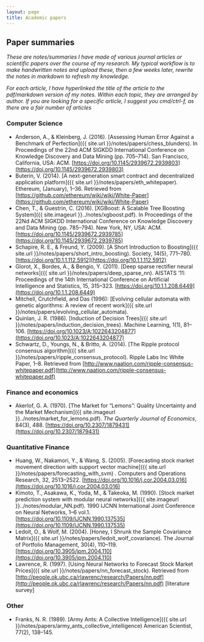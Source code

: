 ```yaml
---
layout: page
title: Academic papers
---
```


<style>
div {
    text-align: left;
}
</style>


## Paper summaries

*These are notes/summaries I have made of various journal articles or scientific papers over the course of my research. My typical workflow is to make handwritten notes and upload these, then a few weeks later, rewrite the notes in markdown to refresh my knowledge.*

*For each article, I have hyperlinked the title of the article to the pdf/markdown version of my notes. Within each topic, they are arranged by author. If you are looking for a specific article, I suggest you cmd/ctrl-f, as there are a fair number of articles*

### Computer Science

- Anderson, A., & Kleinberg, J. (2016). [Assessing Human Error Against a Benchmark of Perfection]({{ site.url }}/notes/papers/chess_blunders). In Proceedings of the 22nd ACM SIGKDD International Conference on Knowledge Discovery and Data Mining (pp. 705–714). San Francisco, California, USA: ACM. [https://doi.org/10.1145/2939672.2939803](https://doi.org/10.1145/2939672.2939803)
- Buterin, V. (2014). [A next-generation smart contract and decentralized application platform]({{ site.url }}/notes/papers/eth_whitepaper). Ethereum, (January), 1–36. Retrieved from [https://github.com/ethereum/wiki/wiki/White-Paper](https://github.com/ethereum/wiki/wiki/White-Paper)
- Chen, T., & Guestrin, C. (2016). [XGBoost: A Scalable Tree Boosting System]({{ site.imageurl }}../notes/xgboost.pdf). In Proceedings of the 22Nd ACM SIGKDD International Conference on Knowledge Discovery and Data Mining (pp. 785–794). New York, NY, USA: ACM. [https://doi.org/10.1145/2939672.2939785](https://doi.org/10.1145/2939672.2939785)
- Schapire, R. E., & Freund, Y. (2009). [A Short Introduction to Boosting]({{ site.url }}/notes/papers/short_intro_boosting). Society, 14(5), 771–780. [https://doi.org/10.1.1.112.5912](https://doi.org/10.1.1.112.5912)
- Glorot, X., Bordes, A., & Bengio, Y. (2011). [Deep sparse rectifier neural networks]({{ site.url }}/notes/papers/deep_sparse_nn). AISTATS ’11: Proceedings of the 14th International Conference on Artificial Intelligence and Statistics, 15, 315–323. [https://doi.org/10.1.1.208.6449](https://doi.org/10.1.1.208.6449)
- Mitchell, Crutchfield, and Das (1996): [Evolving cellular automata with genetic algorithms: A review of recent work]({{ site.url }}/notes/papers/evolving_cellular_automata).
- Quinlan, J. R. (1986). [Induction of Decision Trees]({{ site.url }}/notes/papers/induction_decision_trees). Machine Learning, 1(1), 81–106. [https://doi.org/10.1023/A:1022643204877](https://doi.org/10.1023/A:1022643204877)
- Schwartz, D., Youngs, N., & Britto, A. (2014). [The Ripple protocol consensus algorithm]({{ site.url }}/notes/papers/ripple_consensus_protocol). Ripple Labs Inc White Paper, 1–8. Retrieved from [http://www.naation.com/ripple-consensus-whitepaper.pdf](http://www.naation.com/ripple-consensus-whitepaper.pdf)

### Finance and economics

- Akerlof, G. A. (1970). [The Market for “Lemons”: Quality Uncertainty and the Market Mechanism]({{ site.imageurl }}../notes/market_for_lemons.pdf). *The Quarterly Journal of Economics*, 84(3), 488. [https://doi.org/10.2307/1879431](https://doi.org/10.2307/1879431)

### Quantitative Finance

- Huang, W., Nakamori, Y., & Wang, S. (2005). [Forecasting stock market movement direction with support vector machine]({{ site.url }}/notes/papers/forecasting_with_svm) . Computers and Operations Research, 32, 2513–2522. [https://doi.org/10.1016/j.cor.2004.03.016](https://doi.org/10.1016/j.cor.2004.03.016)
- Kimoto, T., Asakawa, K., Yoda, M., & Takeoka, M. (1990). [Stock market prediction system with modular neural networks]({{ site.imageurl }}../notes/modular_NN.pdf). 1990 IJCNN International Joint Conference on Neural Networks, 1–6 vol.1. [https://doi.org/10.1109/IJCNN.1990.137535](https://doi.org/10.1109/IJCNN.1990.137535)
- Ledoit, O., & Wolf, M. (2004). [Honey, I Shrunk the Sample Covariance Matrix]({{ site.url }}/notes/papers/ledoit_wolf_covariance). The Journal of Portfolio Management, 30(4), 110–119. [https://doi.org/10.3905/jpm.2004.110](https://doi.org/10.3905/jpm.2004.110)
- Lawrence, R. (1997). [Using Neural Networks to Forecast Stock Market Prices]({{ site.url }}/notes/papers/nn_forecast_stock). Retrieved from [http://people.ok.ubc.ca/rlawrenc/research/Papers/nn.pdf](http://people.ok.ubc.ca/rlawrenc/research/Papers/nn.pdf) [literature survey]


### Other

- Franks, N. R. (1989). [Army Ants: A Collective Intelligence]({{ site.url }}/notes/papers/army_ants_collective_intelligence) American Scientist, 77(2), 138–145.

